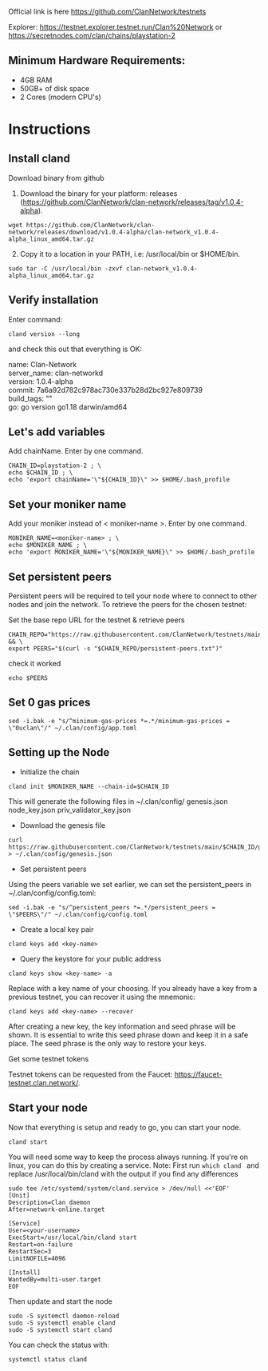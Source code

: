 Official link is here https://github.com/ClanNetwork/testnets

Explorer: https://testnet.explorer.testnet.run/Clan%20Network or https://secretnodes.com/clan/chains/playstation-2

## Minimum Hardware Requirements:

- 4GB RAM
- 50GB+ of disk space
- 2 Cores (modern CPU's)


# Instructions


## Install cland
Download binary from github

1. Download the binary for your platform: releases (https://github.com/ClanNetwork/clan-network/releases/tag/v1.0.4-alpha).
```
wget https://github.com/ClanNetwork/clan-network/releases/download/v1.0.4-alpha/clan-network_v1.0.4-alpha_linux_amd64.tar.gz
```

2. Copy it to a location in your PATH, i.e: /usr/local/bin or $HOME/bin.
```
sudo tar -C /usr/local/bin -zxvf clan-network_v1.0.4-alpha_linux_amd64.tar.gz
```

## Verify installation

Enter command: 
```
cland version --long
```
and check this out that everything is OK:

name: Clan-Network  
server_name: clan-networkd  
version: 1.0.4-alpha  
commit: 7a6a92d782c978ac730e337b28d2bc927e809739  
build_tags: ""  
go: go version go1.18 darwin/amd64  


## Let's add variables

Add chainName. Enter by one command.

``` 
CHAIN_ID=playstation-2 ; \
echo $CHAIN_ID ; \
echo 'export chainName='\"${CHAIN_ID}\" >> $HOME/.bash_profile
```

## Set your moniker name
Add your moniker instead of < moniker-name >. Enter by one command.

```
MONIKER_NAME=<moniker-name> ; \
echo $MONIKER_NAME ; \
echo 'export MONIKER_NAME='\"${MONIKER_NAME}\" >> $HOME/.bash_profile
```

## Set persistent peers

Persistent peers will be required to tell your node where to connect to other nodes and join the network. To retrieve the peers for the chosen testnet:

Set the base repo URL for the testnet & retrieve peers
```
CHAIN_REPO="https://raw.githubusercontent.com/ClanNetwork/testnets/main/$CHAIN_ID" && \
export PEERS="$(curl -s "$CHAIN_REPO/persistent-peers.txt")"
```

check it worked
```
echo $PEERS
```

## Set 0 gas prices
```
sed -i.bak -e "s/^minimum-gas-prices *=.*/minimum-gas-prices = \"0uclan\"/" ~/.clan/config/app.toml
```  

## Setting up the Node


* Initialize the chain
```
cland init $MONIKER_NAME --chain-id=$CHAIN_ID
```  

This will generate the following files in ~/.clan/config/
genesis.json
node_key.json
priv_validator_key.json

* Download the genesis file
```
curl https://raw.githubusercontent.com/ClanNetwork/testnets/main/$CHAIN_ID/genesis.json > ~/.clan/config/genesis.json
```  

* Set persistent peers

Using the peers variable we set earlier, we can set the persistent_peers in ~/.clan/config/config.toml:
```
sed -i.bak -e "s/^persistent_peers *=.*/persistent_peers = \"$PEERS\"/" ~/.clan/config/config.toml
```
* Create a local key pair
```
cland keys add <key-name>
```
* Query the keystore for your public address
```
cland keys show <key-name> -a
```
Replace <key-name> with a key name of your choosing.
If you already have a key from a previous testnet, you can recover it using the mnemonic:
```
cland keys add <key-name> --recover
```
After creating a new key, the key information and seed phrase will be shown. It is essential to write this seed phrase down and keep it in a safe place. The seed phrase is the only way to restore your keys.


Get some testnet tokens

Testnet tokens can be requested from the Faucet: https://faucet-testnet.clan.network/.

## Start your node
  
  Now that everything is setup and ready to go, you can start your node.
  
  ```
  cland start
  ```
You will need some way to keep the process always running. If you're on linux, you can do this by creating a service. 
Note: First run ```which cland ``` and replace /usr/local/bin/cland with the output if you find any differences 

```
sudo tee /etc/systemd/system/cland.service > /dev/null <<'EOF'
[Unit]
Description=Clan daemon
After=network-online.target

[Service]
User=<your-username>
ExecStart=/usr/local/bin/cland start
Restart=on-failure
RestartSec=3
LimitNOFILE=4096

[Install]
WantedBy=multi-user.target
EOF
``` 
Then update and start the node
  
```
sudo -S systemctl daemon-reload
sudo -S systemctl enable cland
sudo -S systemctl start cland
```
You can check the status with:
```
systemctl status cland
```  
